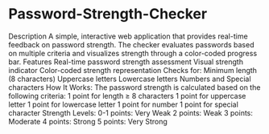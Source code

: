 # Password-Strength-Checker
Description
A simple, interactive web application that provides real-time feedback on password strength. The checker evaluates passwords based on multiple criteria and visualizes strength through a color-coded progress bar.
Features
Real-time password strength assessment
Visual strength indicator
Color-coded strength representation
Checks for:
Minimum length (8 characters)
Uppercase letters
Lowercase letters
Numbers and
Special characters
How It Works:
The password strength is calculated based on the following criteria:
1 point for length ≥ 8 characters
1 point for uppercase letter
1 point for lowercase letter
1 point for number
1 point for special character
Strength Levels:
0-1 points: Very Weak
2 points: Weak
3 points: Moderate
4 points: Strong
5 points: Very Strong
